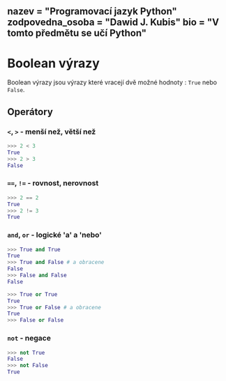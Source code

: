nazev = "Programovací jazyk Python"
zodpovedna_osoba = "Dawid J. Kubis"
bio = "V tomto předmětu se učí Python"
---
# Boolean výrazy

Boolean výrazy jsou výrazy které vracejí dvě možné hodnoty : `True` nebo `False`.

## Operátory

### `<`, `>` - menší než, větší než
```python
>>> 2 < 3
True
>>> 2 > 3
False
```

### `==`, `!=` - rovnost, nerovnost

```python
>>> 2 == 2
True
>>> 2 != 3
True
```

### `and`, `or` - logické 'a' a 'nebo'

```python
>>> True and True
True
>>> True and False # a obracene
False
>>> False and False
False
```
```python
>>> True or True
True
>>> True or False # a obracene
True
>>> False or False
```

### `not` - negace

```python
>>> not True
False
>>> not False
True
```

